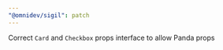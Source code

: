 ```yaml
---
"@omnidev/sigil": patch
---
```


Correct `Card` and `Checkbox` props interface to allow Panda props
